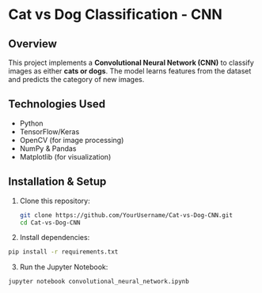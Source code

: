 # Cat vs Dog Classification - CNN

## Overview
This project implements a **Convolutional Neural Network (CNN)** to classify images as either **cats or dogs**. The model learns features from the dataset and predicts the category of new images.

## Technologies Used
- Python
- TensorFlow/Keras
- OpenCV (for image processing)
- NumPy & Pandas
- Matplotlib (for visualization)

## Installation & Setup
1. Clone this repository:
   ```sh
   git clone https://github.com/YourUsername/Cat-vs-Dog-CNN.git
   cd Cat-vs-Dog-CNN
   ```
2. Install dependencies:
  ```sh
  pip install -r requirements.txt
  ```
3. Run the Jupyter Notebook:
  ```sh
  jupyter notebook convolutional_neural_network.ipynb
  ```
